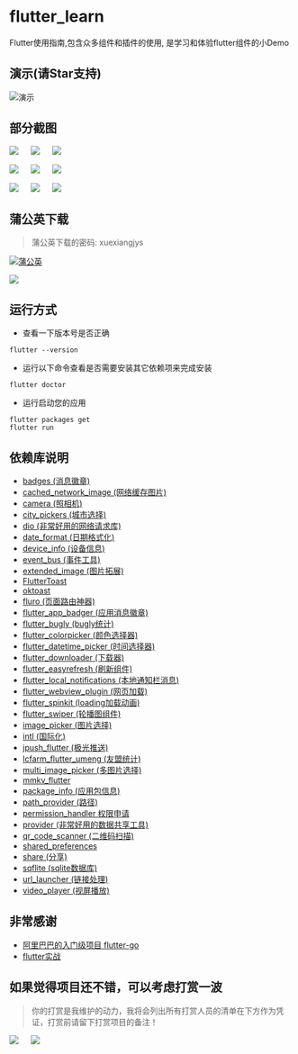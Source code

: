# flutter_learn

Flutter使用指南,包含众多组件和插件的使用, 是学习和体验flutter组件的小Demo


## 演示(请Star支持)

![演示](./art/demo.gif)

## 部分截图

![](./art/1.png) &emsp; ![](./art/2.png) &emsp; ![](./art/3.png)

![](./art/4.png) &emsp; ![](./art/5.png) &emsp; ![](./art/6.png)

![](./art/7.png) &emsp; ![](./art/8.png) &emsp; ![](./art/9.png)

## 蒲公英下载

> 蒲公英下载的密码: xuexiangjys

[![蒲公英](https://img.shields.io/badge/downloads-蒲公英-blue.svg)](https://www.pgyer.com/flutter_learn)

![](./art/download_pugongying.png)

## 运行方式

* 查看一下版本号是否正确
```
flutter --version
```

* 运行以下命令查看是否需要安装其它依赖项来完成安装
```
flutter doctor
```

* 运行启动您的应用
```
flutter packages get 
flutter run
```


## 依赖库说明

* [badges (消息徽章)](https://pub.dev/packages/badges)
* [cached_network_image (网络缓存图片)](https://pub.dev/packages/cached_network_image)
* [camera (照相机)](https://pub.dev/packages/camera)
* [city_pickers (城市选择)](https://pub.dev/packages/city_pickers)
* [dio (非常好用的网络请求库)](https://pub.dev/packages/dio)
* [date_format (日期格式化)](https://pub.dev/packages/date_format)
* [device_info (设备信息)](https://pub.dev/packages/device_info)
* [event_bus (事件工具)](https://pub.dev/packages/event_bus)
* [extended_image (图片拓展)](https://pub.dev/packages/extended_image)
* [FlutterToast](https://pub.dev/packages/fluttertoast)
* [oktoast](https://pub.dev/packages/oktoast)
* [fluro (页面路由神器)](https://pub.dev/packages/fluro)
* [flutter_app_badger (应用消息徽章)](https://pub.dev/packages/flutter_app_badger)
* [flutter_bugly (bugly统计)](https://pub.dev/packages/flutter_bugly)
* [flutter_colorpicker (颜色选择器)](https://pub.dev/packages/flutter_colorpicker)
* [flutter_datetime_picker (时间选择器)](https://pub.dev/packages/flutter_datetime_picker)
* [flutter_downloader (下载器)](https://pub.dev/packages/flutter_downloader)
* [flutter_easyrefresh (刷新组件)](https://pub.dev/packages/flutter_easyrefresh)
* [flutter_local_notifications (本地通知栏消息)](https://pub.dev/packages/flutter_local_notifications)
* [flutter_webview_plugin (网页加载)](https://pub.dev/packages/flutter_webview_plugin)
* [flutter_spinkit (loading加载动画)](https://pub.dev/packages/flutter_spinkit)
* [flutter_swiper (轮播图组件)](https://pub.dev/packages/flutter_swiper)
* [image_picker (图片选择)](https://pub.dev/packages/image_picker)
* [intl (国际化)](https://pub.dev/packages/intl)
* [jpush_flutter (极光推送)](https://pub.dev/packages/jpush_flutter)
* [lcfarm_flutter_umeng (友盟统计)](https://pub.dev/packages/lcfarm_flutter_umeng)
* [multi_image_picker (多图片选择)](https://pub.dev/packages/multi_image_picker)
* [mmkv_flutter](https://pub.dev/packages/mmkv_flutter)
* [package_info (应用包信息)](https://pub.dev/packages/url_launcher)
* [path_provider (路径)](https://pub.dev/packages/path_provider)
* [permission_handler 权限申请](https://pub.dev/packages/permission_handler)
* [provider (非常好用的数据共享工具)](https://pub.dev/packages/provider)
* [qr_code_scanner (二维码扫描)](https://pub.dev/packages/qr_code_scanner)
* [shared_preferences](https://pub.dev/packages/shared_preferences)
* [share (分享)](https://pub.dev/packages/share)
* [sqflite (sqlite数据库)](https://pub.dev/packages/sqflite)
* [url_launcher (链接处理)](https://pub.dev/packages/url_launcher)
* [video_player (视屏播放)](https://pub.dev/packages/video_player)

## 非常感谢

* [阿里巴巴的入门级项目 flutter-go](https://github.com/alibaba/flutter-go)
* [flutter实战](https://book.flutterchina.club/)


## 如果觉得项目还不错，可以考虑打赏一波

> 你的打赏是我维护的动力，我将会列出所有打赏人员的清单在下方作为凭证，打赏前请留下打赏项目的备注！

![](./art/alipay.jpeg) &emsp; ![](./art/wxpay.jpeg)